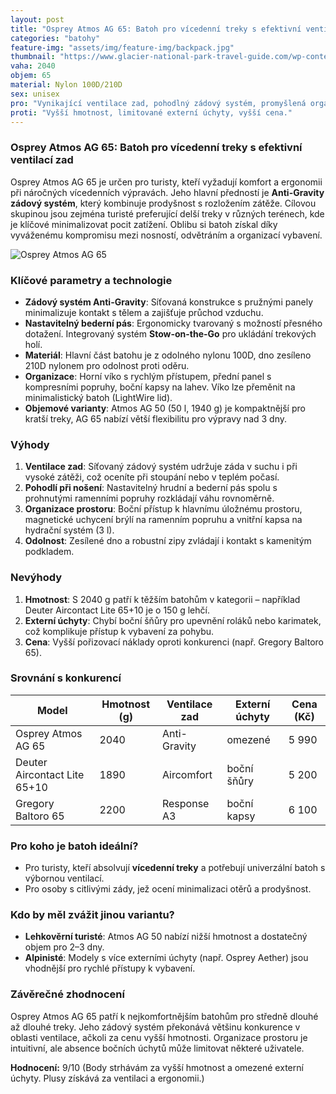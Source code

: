 ```yaml
---
layout: post
title: "Osprey Atmos AG 65: Batoh pro vícedenní treky s efektivní ventilací zad"
categories: "batohy"
feature-img: "assets/img/feature-img/backpack.jpg"
thumbnail: "https://www.glacier-national-park-travel-guide.com/wp-content/uploads/2015/03/Osprey-Atmos-65-AG-EX-Pack-.jpg"
vaha: 2040
objem: 65
material: Nylon 100D/210D
sex: unisex
pro: "Vynikající ventilace zad, pohodlný zádový systém, promyšlená organizace, odolný materiál."
proti: "Vyšší hmotnost, limitované externí úchyty, vyšší cena."
---
```


### Osprey Atmos AG 65: Batoh pro vícedenní treky s efektivní ventilací zad
Osprey Atmos AG 65 je určen pro turisty, kteří vyžadují komfort a ergonomii při náročných vícedenních výpravách. Jeho hlavní předností je **Anti-Gravity zádový systém**, který kombinuje prodyšnost s rozložením zátěže. Cílovou skupinou jsou zejména turisté preferující delší treky v různých terénech, kde je klíčové minimalizovat pocit zatížení. Oblibu si batoh získal díky vyváženému kompromisu mezi nosností, odvětráním a organizací vybavení.

![Osprey Atmos AG 65](https://res.cloudinary.com/dvwv5cne3/image/fetch/w_450,h_450,c_fill,g_auto,f_auto,q_auto/https://www.glacier-national-park-travel-guide.com/wp-content/uploads/2015/03/Osprey-Atmos-65-AG-EX-Pack-.jpg)

### Klíčové parametry a technologie
- **Zádový systém Anti-Gravity**: Síťovaná konstrukce s pružnými panely minimalizuje kontakt s tělem a zajišťuje průchod vzduchu. 
- **Nastavitelný bederní pás**: Ergonomicky tvarovaný s možností přesného dotažení. Integrovaný systém **Stow-on-the-Go** pro ukládání trekových holí.
- **Materiál**: Hlavní část batohu je z odolného nylonu 100D, dno zesíleno 210D nylonem pro odolnost proti oděru.
- **Organizace**: Horní víko s rychlým přístupem, přední panel s kompresními popruhy, boční kapsy na lahev. Víko lze přeměnit na minimalistický batoh (LightWire lid).
- **Objemové varianty**: Atmos AG 50 (50 l, 1940 g) je kompaktnější pro kratší treky, AG 65 nabízí větší flexibilitu pro výpravy nad 3 dny.

### Výhody
1. **Ventilace zad**: Síťovaný zádový systém udržuje záda v suchu i při vysoké zátěži, což oceníte při stoupání nebo v teplém počasí.
2. **Pohodlí při nošení**: Nastavitelný hrudní a bederní pás spolu s prohnutými ramenními popruhy rozkládají váhu rovnoměrně.
3. **Organizace prostoru**: Boční přístup k hlavnímu úložnému prostoru, magnetické uchycení brýlí na ramenním popruhu a vnitřní kapsa na hydrační systém (3 l).
4. **Odolnost**: Zesílené dno a robustní zipy zvládají i kontakt s kamenitým podkladem.

### Nevýhody
1. **Hmotnost**: S 2040 g patří k těžším batohům v kategorii – například Deuter Aircontact Lite 65+10 je o 150 g lehčí.
2. **Externí úchyty**: Chybí boční šňůry pro upevnění roláků nebo karimatek, což komplikuje přístup k vybavení za pohybu.
3. **Cena**: Vyšší pořizovací náklady oproti konkurenci (např. Gregory Baltoro 65).

### Srovnání s konkurencí

| Model                          | Hmotnost (g) | Ventilace zad | Externí úchyty | Cena (Kč) |
|--------------------------------|--------------|---------------|----------------|-----------|
| Osprey Atmos AG 65             | 2040         | Anti-Gravity  | omezené        | 5 990     |
| Deuter Aircontact Lite 65\+10   | 1890         | Aircomfort    | boční šňůry    | 5 200     |
| Gregory Baltoro 65             | 2200         | Response A3   | boční kapsy    | 6 100     |

### Pro koho je batoh ideální?
- Pro turisty, kteří absolvují **vícedenní treky** a potřebují univerzální batoh s výbornou ventilací.
- Pro osoby s citlivými zády, jež ocení minimalizaci otěrů a prodyšnost.

### Kdo by měl zvážit jinou variantu?
- **Lehkověrní turisté**: Atmos AG 50 nabízí nižší hmotnost a dostatečný objem pro 2–3 dny.
- **Alpinisté**: Modely s více externími úchyty (např. Osprey Aether) jsou vhodnější pro rychlé přístupy k vybavení.

### Závěrečné zhodnocení
Osprey Atmos AG 65 patří k nejkomfortnějším batohům pro středně dlouhé až dlouhé treky. Jeho zádový systém překonává většinu konkurence v oblasti ventilace, ačkoli za cenu vyšší hmotnosti. Organizace prostoru je intuitivní, ale absence bočních úchytů může limitovat některé uživatele. 

**Hodnocení:** 9/10 (Body strhávám za vyšší hmotnost a omezené externí úchyty. Plusy získává za ventilaci a ergonomii.)